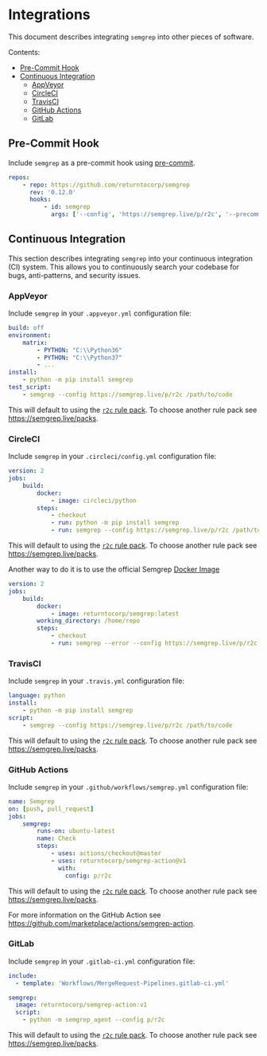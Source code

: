 # Integrations

This document describes integrating `semgrep` into other pieces of software.

Contents:

* [Pre-Commit Hook](#pre-commit-hook)
* [Continuous Integration](#continuous-integration)
  * [AppVeyor](#appveyor)
  * [CircleCI](#circleci)
  * [TravisCI](#travisci)
  * [GitHub Actions](#github-actions)
  * [GitLab](#gitlab)

## Pre-Commit Hook

Include `semgrep` as a pre-commit hook using [pre-commit](https://pre-commit.com).

```yaml
repos:
    - repo: https://github.com/returntocorp/semgrep
      rev: '0.12.0'
      hooks:
          - id: semgrep
            args: ['--config', 'https://semgrep.live/p/r2c', '--precommit', '--error']
```

## Continuous Integration

This section describes integrating `semgrep` into your continuous integration
(CI) system. This allows you to continuously search your codebase for bugs,
anti-patterns, and security issues.

### AppVeyor

Include `semgrep` in your `.appveyor.yml` configuration file:

```yaml
build: off
environment:
    matrix:
        - PYTHON: "C:\\Python36"
        - PYTHON: "C:\\Python37"
        - ...
install:
    - python -m pip install semgrep
test_script:
    - semgrep --config https://semgrep.live/p/r2c /path/to/code
```

This will default to using the [`r2c` rule pack](https://semgrep.live/p/r2c).
To choose another rule pack see https://semgrep.live/packs.

### CircleCI

Include `semgrep` in your `.circleci/config.yml` configuration file:

```yaml
version: 2
jobs:
    build:
        docker:
            - image: circleci/python
        steps:
            - checkout
            - run: python -m pip install semgrep
            - run: semgrep --config https://semgrep.live/p/r2c /path/to/code
```

This will default to using the [`r2c` rule pack](https://semgrep.live/p/r2c).
To choose another rule pack see https://semgrep.live/packs.

Another way to do it is to use the official Semgrep [Docker Image](https://hub.docker.com/r/returntocorp/semgrep)

```yaml
version: 2
jobs:
    build:
        docker:
            - image: returntocorp/semgrep:latest
        working_directory: /home/repo
        steps:
            - checkout
            - run: semgrep --error --config https://semgrep.live/p/r2c .
```


### TravisCI

Include `semgrep` in your `.travis.yml` configuration file:

```yaml
language: python
install:
    - python -m pip install semgrep
script:
    - semgrep --config https://semgrep.live/p/r2c /path/to/code
```

This will default to using the [`r2c` rule pack](https://semgrep.live/p/r2c).
To choose another rule pack see https://semgrep.live/packs.

### GitHub Actions

Include `semgrep` in your `.github/workflows/semgrep.yml` configuration file:

```yaml
name: Semgrep
on: [push, pull_request]
jobs:
    semgrep:
        runs-on: ubuntu-latest
        name: Check
        steps:
            - uses: actions/checkout@master
            - uses: returntocorp/semgrep-action@v1
              with:
                config: p/r2c
```

This will default to using the [`r2c` rule pack](https://semgrep.live/p/r2c).
To choose another rule pack see https://semgrep.live/packs.

For more information on the GitHub Action see https://github.com/marketplace/actions/semgrep-action.

### GitLab

Include `semgrep` in your `.gitlab-ci.yml` configuration file:

```yaml
include:
  - template: 'Workflows/MergeRequest-Pipelines.gitlab-ci.yml'

semgrep:
  image: returntocorp/semgrep-action:v1
  script:
    - python -m semgrep_agent --config p/r2c
```

This will default to using the [`r2c` rule pack](https://semgrep.live/p/r2c).
To choose another rule pack see https://semgrep.live/packs.
